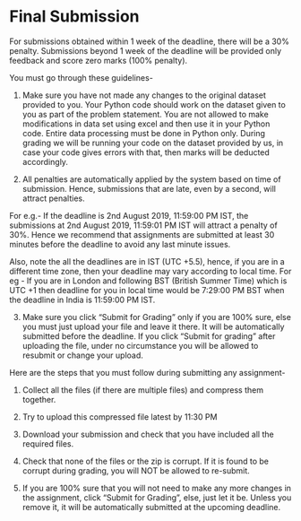 # Final Submission

For submissions obtained within 1 week of the deadline, there will be a 30% penalty. Submissions beyond 1 week of the deadline will be provided only feedback and score zero marks (100% penalty).

You must go through these guidelines-

1. Make sure you have not made any changes to the original dataset provided to you. Your Python code should work on the dataset given to you as part of the problem statement. You are not allowed to make modifications in data set using excel and then use it in your Python code. Entire data processing must be done in Python only. During grading we will be running your code on the dataset provided by us, in case your code gives errors with that, then marks will be deducted accordingly.

2. All penalties are automatically applied by the system based on time of submission. Hence, submissions that are late, even by a second, will attract penalties.

For e.g.- If the deadline is 2nd August 2019, 11:59:00 PM IST, the submissions at 2nd August 2019, 11:59:01 PM IST will attract a penalty of 30%. Hence we recommend that assignments are submitted at least 30 minutes before the deadline to avoid any last minute issues.

Also, note the all the deadlines are in IST (UTC +5.5), hence, if you are in a different time zone, then your deadline may vary according to local time. For eg - If you are in London and following BST (British Summer Time) which is UTC +1 then deadline for you in local time would be 7:29:00 PM BST when the deadline in India is 11:59:00 PM IST.

3. Make sure you click “Submit for Grading” only if you are 100% sure, else you must just upload your file and leave it there. It will be automatically submitted before the deadline. If you click “Submit for grading” after uploading the file, under no circumstance you will be allowed to resubmit or change your upload.

Here are the steps that you must follow during submitting any assignment-

1. Collect all the files (if there are multiple files) and compress them together.

2. Try to upload this compressed file latest by 11:30 PM

3. Download your submission and check that you have included all the required files.

4. Check that none of the files or the zip is corrupt. If it is found to be corrupt during grading, you will NOT be allowed to re-submit.

5. If you are 100% sure that you will not need to make any more changes in the assignment, click “Submit for Grading”, else, just let it be. Unless you remove it, it will be automatically submitted at the upcoming deadline.
